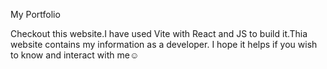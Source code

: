 My Portfolio

Checkout this website.I have used Vite with React and JS to build it.Thia website contains my information as a developer. I hope it helps if you wish to know and interact with me☺️
